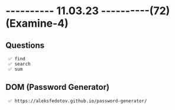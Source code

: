 # ---------- 11.03.23 ----------(72)(Examine-4)

## Questions

     ✅ find
     ✅ search
     ✅ sum

## DOM (Password Generator)

     ✅ https://aleksfedotov.github.io/password-generator/
